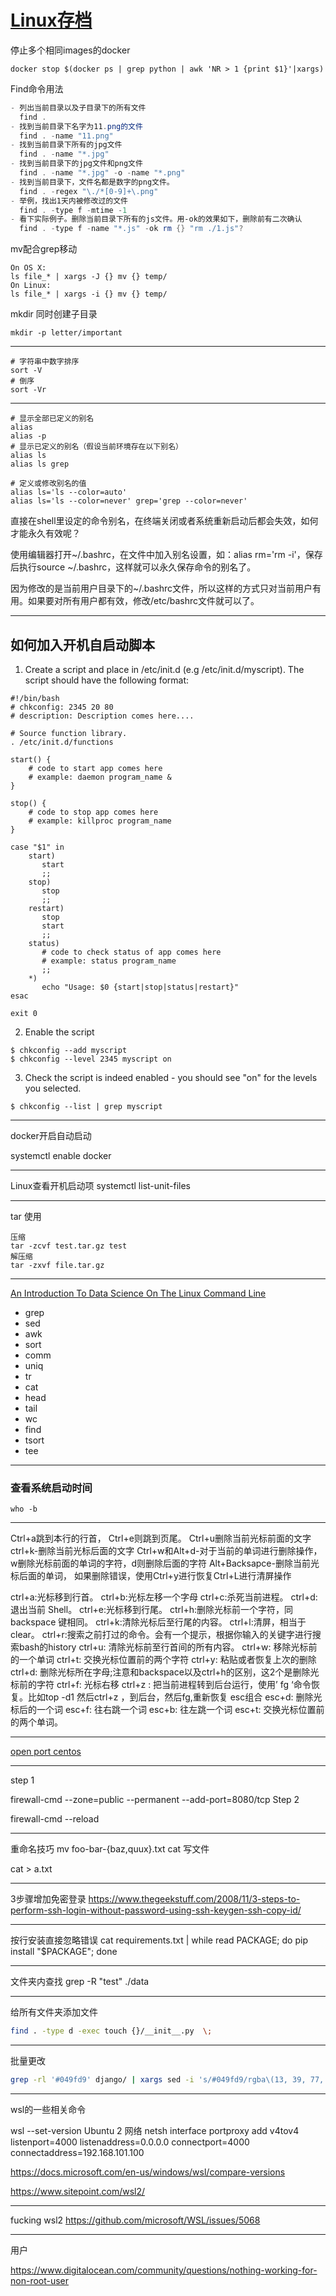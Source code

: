 # [Linux存档](https://github.com/yihong0618/gitblog/issues/8)

停止多个相同images的docker 
```shell
docker stop $(docker ps | grep python | awk 'NR > 1 {print $1}'|xargs)
```
Find命令用法
```powershell
- 列出当前目录以及子目录下的所有文件
  find .
- 找到当前目录下名字为11.png的文件
  find . -name "11.png"
- 找到当前目录下所有的jpg文件
  find . -name "*.jpg"
- 找到当前目录下的jpg文件和png文件
  find . -name "*.jpg" -o -name "*.png"
- 找到当前目录下，文件名都是数字的png文件。
  find . -regex "\./*[0-9]+\.png" 
- 举例，找出1天内被修改过的文件
  find . -type f -mtime -1
- 看下实际例子。删除当前目录下所有的js文件。用-ok的效果如下，删除前有二次确认
  find . -type f -name "*.js" -ok rm {} "rm ./1.js"? 
```
mv配合grep移动
```shell
On OS X:
ls file_* | xargs -J {} mv {} temp/
On Linux:
ls file_* | xargs -i {} mv {} temp/
```
mkdir 同时创建子目录
```shell
mkdir -p letter/important
```

---

```shell
# 字符串中数字排序
sort -V
# 倒序
sort -Vr
```

---

```shell
# 显示全部已定义的别名
alias
alias -p
# 显示已定义的别名（假设当前环境存在以下别名）
alias ls
alias ls grep

# 定义或修改别名的值
alias ls='ls --color=auto'
alias ls='ls --color=never' grep='grep --color=never'
```
直接在shell里设定的命令别名，在终端关闭或者系统重新启动后都会失效，如何才能永久有效呢？

使用编辑器打开~/.bashrc，在文件中加入别名设置，如：alias rm='rm -i'，保存后执行source ~/.bashrc，这样就可以永久保存命令的别名了。

因为修改的是当前用户目录下的~/.bashrc文件，所以这样的方式只对当前用户有用。如果要对所有用户都有效，修改/etc/bashrc文件就可以了。


---

## 如何加入开机自启动脚本
1. Create a script and place in /etc/init.d (e.g /etc/init.d/myscript). The script should have the following format:
```shell
#!/bin/bash
# chkconfig: 2345 20 80
# description: Description comes here....

# Source function library.
. /etc/init.d/functions

start() {
    # code to start app comes here 
    # example: daemon program_name &
}

stop() {
    # code to stop app comes here 
    # example: killproc program_name
}

case "$1" in 
    start)
       start
       ;;
    stop)
       stop
       ;;
    restart)
       stop
       start
       ;;
    status)
       # code to check status of app comes here 
       # example: status program_name
       ;;
    *)
       echo "Usage: $0 {start|stop|status|restart}"
esac

exit 0 
```
2. Enable the script
```
$ chkconfig --add myscript 
$ chkconfig --level 2345 myscript on 
```
3. Check the script is indeed enabled - you should see "on" for the levels you selected.
```
$ chkconfig --list | grep myscript
```

---

docker开启自动启动

systemctl enable docker

---

Linux查看开机启动项
systemctl list-unit-files

---

tar 使用
```shell
压缩
tar -zcvf test.tar.gz test
解压缩
tar -zxvf file.tar.gz
```

---

[An Introduction To Data Science On The Linux Command Line](https://blog.robertelder.org/data-science-linux-command-line/)
- grep
- sed
- awk
- sort
- comm
- uniq
- tr
- cat
- head
- tail
- wc
- find
- tsort
- tee

---

### 查看系统启动时间
```shell
who -b
```

---

Ctrl+a跳到本行的行首，
Ctrl+e则跳到页尾。
Ctrl+u删除当前光标前面的文字
ctrl+k-删除当前光标后面的文字
Ctrl+w和Alt+d-对于当前的单词进行删除操作，w删除光标前面的单词的字符，d则删除后面的字符
Alt+Backsapce-删除当前光标后面的单词，
如果删除错误，使用Ctrl+y进行恢复Ctrl+L进行清屏操作

ctrl+a:光标移到行首。
ctrl+b:光标左移一个字母
ctrl+c:杀死当前进程。
ctrl+d:退出当前 Shell。
ctrl+e:光标移到行尾。
ctrl+h:删除光标前一个字符，同 backspace 键相同。
ctrl+k:清除光标后至行尾的内容。
ctrl+l:清屏，相当于clear。
ctrl+r:搜索之前打过的命令。会有一个提示，根据你输入的关键字进行搜索bash的history
ctrl+u: 清除光标前至行首间的所有内容。
ctrl+w: 移除光标前的一个单词
ctrl+t: 交换光标位置前的两个字符
ctrl+y: 粘贴或者恢复上次的删除
ctrl+d: 删除光标所在字母;注意和backspace以及ctrl+h的区别，这2个是删除光标前的字符
ctrl+f: 光标右移
ctrl+z : 把当前进程转到后台运行，使用’ fg ‘命令恢复。比如top -d1 然后ctrl+z ，到后台，然后fg,重新恢复
esc组合
esc+d: 删除光标后的一个词
esc+f: 往右跳一个词
esc+b: 往左跳一个词
esc+t: 交换光标位置前的两个单词。

---

[open port centos](https://stackoverflow.com/questions/19034542/how-to-open-port-in-centos)

---


step 1

firewall-cmd --zone=public --permanent --add-port=8080/tcp
Step 2

firewall-cmd --reload

---

重命名技巧
mv foo-bar-{baz,quux}.txt
cat 写文件

cat > a.txt


---

3步骤增加免密登录
https://www.thegeekstuff.com/2008/11/3-steps-to-perform-ssh-login-without-password-using-ssh-keygen-ssh-copy-id/

---

按行安装直接忽略错误
cat requirements.txt | while read PACKAGE; do pip install "$PACKAGE"; done

---

文件夹内查找
grep -R "test" ./data

---

给所有文件夹添加文件
```sh
find . -type d -exec touch {}/__init__.py  \;
```

---

批量更改
```sh
grep -rl '#049fd9' django/ | xargs sed -i 's/#049fd9/rgba\(13, 39, 77, 1\)/g'
```

---

wsl的一些相关命令

wsl --set-version Ubuntu 2
网络
netsh interface portproxy add v4tov4 listenport=4000 listenaddress=0.0.0.0 connectport=4000 connectaddress=192.168.101.100

https://docs.microsoft.com/en-us/windows/wsl/compare-versions

https://www.sitepoint.com/wsl2/

---

fucking wsl2
https://github.com/microsoft/WSL/issues/5068

---

用户

https://www.digitalocean.com/community/questions/nothing-working-for-non-root-user